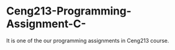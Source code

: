 # Ceng213-Programming-Assignment-C-
It is one of the our programming assignments in Ceng213 course.
